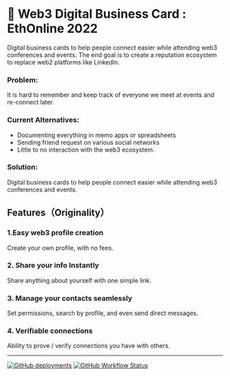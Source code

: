 # 🤝 **Web3 Digital Business Card : EthOnline 2022**

Digital business cards to help people connect easier while attending web3 conferences and events. The end goal is to create a reputation ecosystem to replace web2 platforms like LinkedIn.

### **Problem:**

It is hard to remember and keep track of everyone we meet at events and re-connect later.

### **Current Alternatives:**

- Documenting everything in memo apps or spreadsheets
- Sending friend request on various social networks
- Little to no interaction with the web3 ecosystem.

### **Solution:**

Digital business cards to help people connect easier while attending web3 conferences and events. 

## Features（Originality）

### 1.**Easy web3 profile creation**

Create your own profile, with no fees.

### 2. Share your info Instantly

Share anything about yourself with one simple link.

### 3. Manage your contacts seamlessly

Set permissions, search by profile, and even send direct messages.

### 4. Verifiable connections

Ability to prove / verify connections you have with others.

---

[![GitHub deployments](https://img.shields.io/github/deployments/Hackerthonweb3/business-card/production?label=deployment&logo=vercel&style=flat-square&color=00a550&logoColor=00a550)](https://web3card.vercel.app)
[![GitHub Workflow Status](https://img.shields.io/github/workflow/status/Hackerthonweb3/business-card/Build%20Pipeline?logo=github&style=flat-square&color=00a550&logoColor=00a550)](https://github.com/Hackerthonweb3/business-card/actions/workflows/pipeline.yml)
